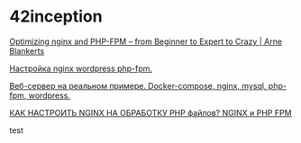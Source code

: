 # 42inception

[Optimizing nginx and PHP-FPM – from Beginner to Expert to Crazy | Arne Blankerts](https://www.youtube.com/watch?v=VtKTOZFfoug)

[Настройка nginx wordpress php-fpm.](https://www.youtube.com/watch?v=VF3VvP9v0Y8)

[Веб-сервер на реальном примере. Docker-compose, nginx, mysql, php-fpm, wordpress.](https://www.youtube.com/watch?v=mKdwkV5p1xg)

[КАК НАСТРОИТЬ NGINX НА ОБРАБОТКУ PHP файлов? NGINX и PHP FPM](https://www.youtube.com/watch?v=NCExdGJ_SZU)

test
